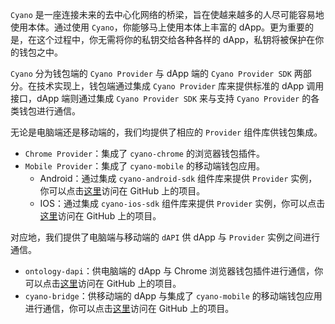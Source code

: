 
`Cyano` 是一座连接未来的去中心化网络的桥梁，旨在使越来越多的人尽可能容易地使用本体。通过使用 `Cyano`，你能够马上使用本体上丰富的 dApp。更为重要的是，在这个过程中，你无需将你的私钥交给各种各样的 dApp，私钥将被保护在你的钱包之中。

`Cyano` 分为钱包端的 `Cyano Provider` 与 dApp 端的 `Cyano Provider SDK` 两部分。在技术实现上，钱包端通过集成 `Cyano Provider` 库来提供标准的 dApp 调用接口，dApp 端则通过集成 `Cyano Provider SDK` 来与支持 `Cyano Provider` 的各类钱包进行通信。

无论是电脑端还是移动端的，我们均提供了相应的 `Provider` 组件库供钱包集成。

- `Chrome Provider`：集成了 `cyano-chrome` 的浏览器钱包插件。
- `Mobile Provider`：集成了 `cyano-mobile` 的移动端钱包应用。
  - Android：通过集成 `cyano-android-sdk` 组件库来提供 `Provider` 实例，你可以点击[这里](https://github.com/ontio-cyano/cyano-android-sdk)访问在 GitHub 上的项目。
  - IOS：通过集成 `cyano-ios-sdk` 组件库来提供 `Provider` 实例，你可以点击[这里](https://github.com/ontio-cyano/cyano-ios-sdk)访问在 GitHub 上的项目。

对应地，我们提供了电脑端与移动端的 `dAPI` 供 dApp 与 `Provider` 实例之间进行通信。

- `ontology-dapi`：供电脑端的 dApp 与 Chrome 浏览器钱包插件进行通信，你可以点击[这里](https://github.com/ontio/ontology-dapi)访问在 GitHub 上的项目。
- `cyano-bridge`：供移动端的 dApp 与集成了 `cyano-mobile` 的移动端钱包应用进行通信，你可以点击[这里](https://github.com/ontio-cyano/cyano-bridge)访问在 GitHub 上的项目。
